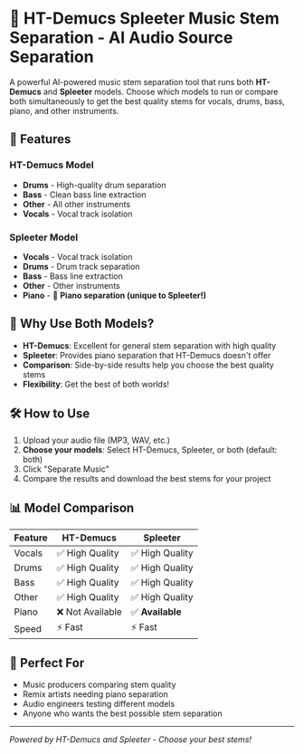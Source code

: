 # 🎵 HT-Demucs Spleeter Music Stem Separation - AI Audio Source Separation

A powerful AI-powered music stem separation tool that runs both **HT-Demucs** and **Spleeter** models. Choose which models to run or compare both simultaneously to get the best quality stems for vocals, drums, bass, piano, and other instruments.

## 🚀 Features

### HT-Demucs Model
- **Drums** - High-quality drum separation
- **Bass** - Clean bass line extraction  
- **Other** - All other instruments
- **Vocals** - Vocal track isolation

### Spleeter Model  
- **Vocals** - Vocal track isolation
- **Drums** - Drum track separation
- **Bass** - Bass line extraction
- **Other** - Other instruments
- **Piano** - 🎹 **Piano separation (unique to Spleeter!)**

## 🎯 Why Use Both Models?

- **HT-Demucs**: Excellent for general stem separation with high quality
- **Spleeter**: Provides piano separation that HT-Demucs doesn't offer
- **Comparison**: Side-by-side results help you choose the best quality stems
- **Flexibility**: Get the best of both worlds!

## 🛠️ How to Use

1. Upload your audio file (MP3, WAV, etc.)
2. **Choose your models**: Select HT-Demucs, Spleeter, or both (default: both)
3. Click "Separate Music"
4. Compare the results and download the best stems for your project

## 📊 Model Comparison

| Feature | HT-Demucs | Spleeter |
|---------|-----------|----------|
| Vocals | ✅ High Quality | ✅ High Quality |
| Drums | ✅ High Quality | ✅ High Quality |
| Bass | ✅ High Quality | ✅ High Quality |
| Other | ✅ High Quality | ✅ High Quality |
| Piano | ❌ Not Available | ✅ **Available** |
| Speed | ⚡ Fast | ⚡ Fast |

## 🎼 Perfect For

- Music producers comparing stem quality
- Remix artists needing piano separation
- Audio engineers testing different models
- Anyone who wants the best possible stem separation

---

*Powered by HT-Demucs and Spleeter - Choose your best stems!*
